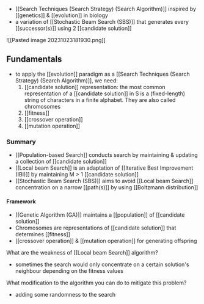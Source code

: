 - [[Search Techniques (Search Strategy) (Search Algorithm)]] inspired by [[genetics]] & [[evolution]] in biology
- a variation of [[Stochastic Beam Search (SBS)]] that generates every [[successor(s)]] using 2 [[candidate solution]]

![[Pasted image 20231023181930.png]]

## Fundamentals
- to apply the [[evolution]] paradigm as a [[Search Techniques (Search Strategy) (Search Algorithm)]], we need:
	1. [[candidate solution]] representation: the most common representation of a [[candidate solution]] in S is a (fixed-length) string of characters in a finite alphabet. They are also called chromosomes
	2. [[fitness]]
	3. [[crossover operation]]
	4. [[mutation operation]]

### Summary
- [[Population-based Search]] conducts search by maintaining & updating a collection of [[candidate solution]]
- [[Local beam Search]] is an adaptation of [[Iterative Best Improvement (IBI)]] by maintaining M > 1 [[candidate solution]]
- [[Stochastic Beam Search (SBS)]] aims to avoid [[Local beam Search]] concentration on a narrow [[path(s)]] by using [[Boltzmann distribution]]
#### Framework
- [[Genetic Algorithm (GA)]] maintains a [[population]] of [[candidate solution]]
- Chromosomes are representations of [[candidate solution]] that determines [[fitness]]
- [[crossover operation]] & [[mutation operation]] for generating offspring

What are the weakness of [[Local beam Search]] algorithm?
- sometimes the search would only concentrate on a certain solution's neighbour depending on the fitness values

What modification to the algorithm you can do to mitigate this problem?
- adding some randomness to the search